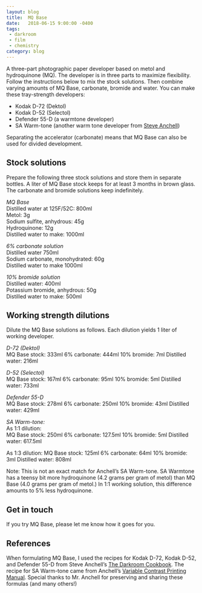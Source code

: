 ```yaml
---
layout: blog
title:  MQ Base
date:   2018-06-15 9:00:00 -0400
tags: 
 - darkroom 
 - film
 - chemistry
category: blog
---
```


A three-part photographic paper developer based on metol and hydroquinone (MQ). The developer is in three parts to maximize flexibility. Follow the instructions below to mix the stock solutions. Then combine varying amounts of MQ Base, carbonate, bromide and water. You can make these tray-strength developers:

- Kodak D-72 (Dektol)
- Kodak D-52 (Selectol)
- Defender 55-D (a warmtone developer)
- SA Warm-tone (another warm tone developer from [Steve Anchell](http://anchellworkshops.com/about/steve-anchell/))

Separating the accelerator (carbonate) means that MQ Base can also be used for divided development. 

## Stock solutions

Prepare the following three stock solutions and store them in separate bottles. A liter of MQ Base stock keeps for at least 3 months in brown glass. The carbonate and bromide solutions keep indefinitely.

*MQ Base*  
Distilled water at 125F/52C: 800ml  
Metol:                         3g  
Sodium sulfite, anhydrous: 45g  
Hydroquinone: 12g  
Distilled water to make: 1000ml  


*6% carbonate solution*  
Distilled water 750ml  
Sodium carbonate, monohydrated:	60g  
Distilled water to make 1000ml  

*10% bromide solution*  
Distilled water: 400ml  
Potassium bromide, anhydrous: 50g  
Distilled water to make: 500ml  

## Working strength dilutions

Dilute the MQ Base solutions as follows. Each dilution yields 1 liter of working developer.

*D-72 (Dektol)*  
MQ Base stock: 333ml
6% carbonate: 444ml
10% bromide: 7ml
Distilled water: 216ml

*D-52 (Selectol)*  
MQ Base stock: 167ml
6% carbonate: 95ml
10% bromide: 5ml
Distilled water: 733ml

*Defender 55-D*  
MQ Base stock: 278ml
6% carbonate: 250ml
10% bromide: 43ml
Distilled water: 429ml

*SA Warm-tone:*  
As 1:1 dilution:  
MQ Base stock: 250ml
6% carbonate: 127.5ml
10% bromide: 5ml
Distilled water: 617.5ml

As 1:3 dilution:
MQ Base stock: 125ml
6% carbonate: 64ml
10% bromide: 3ml
Distilled water: 808ml

Note: This is not an exact match for Anchell’s SA Warm-tone. SA Warmtone has a teensy bit more hydroquinone (4.2 grams per gram of metol) than MQ Base (4.0 grams per gram of metol.) In 1:1 working solution, this difference amounts to 5%  less hydroquinone. 

## Get in touch
If you try MQ Base, please let me know how it goes for you. 

## References

When formulating MQ Base, I used the recipes for Kodak D-72, Kodak D-52, and Defender 55-D from Steve Anchell’s [The Darkroom Cookbook](https://www.amazon.com/gp/product/1138959189/). The recipe for SA Warm-tone came from Anchell’s [Variable Contrast Printing Manual](https://www.amazon.com/gp/product/0240802594/). Special thanks to Mr. Anchell for preserving and sharing these formulas (and many others!)